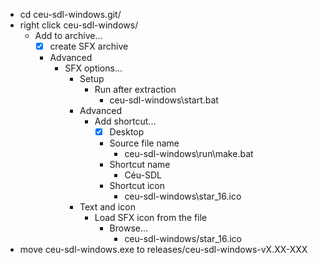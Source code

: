 - cd ceu-sdl-windows.git/
- right click ceu-sdl-windows/
    - Add to archive...
        - [X] create SFX archive
        - Advanced
            - SFX options...
                - Setup
                    - Run after extraction
                        - ceu-sdl-windows\start.bat
                - Advanced
                    - Add shortcut...
                        - [x] Desktop
                        - Source file name
                            - ceu-sdl-windows\run\make.bat
                        - Shortcut name
                            - Céu-SDL
                        - Shortcut icon
                            - ceu-sdl-windows\star_16.ico
                - Text and icon
                    - Load SFX icon from the file
                        - Browse...
                            - ceu-sdl-windows/star_16.ico
- move ceu-sdl-windows.exe to releases/ceu-sdl-windows-vX.XX-XXX
